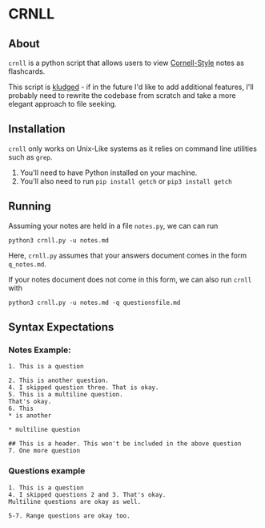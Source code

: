 # CRNLL
## About
`crnll` is a python script that allows users to view [Cornell-Style](https://lsc.cornell.edu/how-to-study/taking-notes/cornell-note-taking-system/)  notes as flashcards. 

This script is [kludged](https://en.wikipedia.org/wiki/Kludge) - if in the future I'd like to add additional features, I'll probably need to rewrite the codebase from scratch and take a more elegant approach to file seeking. 

## Installation
`crnll` only works on Unix-Like systems as it relies on command line utilities such as `grep`.

1. You'll need to have Python installed on your machine.
2. You'll also need to run `pip install getch` or `pip3 install getch`

## Running
Assuming your notes are held in a file `notes.py`, we can can run 

`python3 crnll.py -u notes.md`

Here, `crnll.py` assumes that your answers document comes in the form `q_notes.md`.

If your notes document does not come in this form, we can also run `crnll` with

`python3 crnll.py -u notes.md -q questionsfile.md`

## Syntax Expectations
### Notes Example:
```
1. This is a question

2. This is another question.
4. I skipped question three. That is okay.
5. This is a multiline question. 
That's okay.
6. This
* is another

* multiline question

## This is a header. This won't be included in the above question
7. One more question
```

### Questions example

```
1. This is a question
4. I skipped questions 2 and 3. That's okay.
Multiline questions are okay as well.

5-7. Range questions are okay too. 
```
